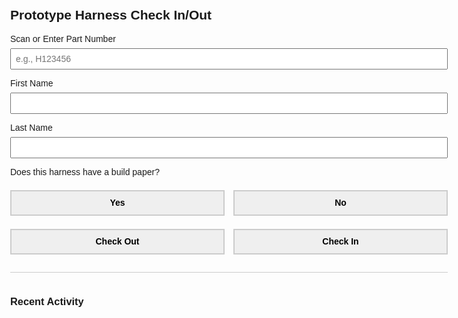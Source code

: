 <!DOCTYPE html>
<html lang="en">
<head>
  <meta charset="UTF-8">
  <title>Harness Check In/Out</title>
  <style>
    body {
      font-family: Arial, sans-serif;
      max-width: 700px;
      margin: auto;
      padding: 2em;
    }
    input, textarea, button {
      width: 100%;
      padding: 0.5em;
      margin-top: 0.5em;
      font-size: 1em;
    }
    .inline-buttons {
      display: flex;
      gap: 1em;
      margin-top: 1em;
    }
    .inline-buttons button {
      flex: 1;
      padding: 0.75em;
      font-weight: bold;
      border: 2px solid #ccc;
      cursor: pointer;
    }
    .highlight-yes {
      background-color: #d4f8d4;
      border-color: green;
    }
    .highlight-no {
      background-color: #f8d4d4;
      border-color: red;
    }
    #reasonBox {
      display: none;
      margin-top: 1em;
    }
    #logList {
      margin-top: 2em;
      padding-top: 1em;
      border-top: 1px solid #ccc;
    }
    li {
      margin-bottom: 0.5em;
    }
  </style>
</head>
<body>

  <h2>Prototype Harness Check In/Out</h2>

  <label>Scan or Enter Part Number</label>
  <input type="text" id="barcode" placeholder="e.g., H123456" autocomplete="off">

  <label>First Name</label>
  <input type="text" id="firstName">

  <label>Last Name</label>
  <input type="text" id="lastName">

  <label>Does this harness have a build paper?</label>
  <div class="inline-buttons">
    <button id="yesBtn" onclick="selectBuildPaper(true)">Yes</button>
    <button id="noBtn" onclick="selectBuildPaper(false)">No</button>
  </div>

  <div id="reasonBox">
    <label>Why no build paper?</label>
    <textarea id="noReason" rows="3" placeholder="Explain why..."></textarea>
  </div>

  <div class="inline-buttons">
    <button onclick="submitData('Check Out')">Check Out</button>
    <button onclick="submitData('Check In')">Check In</button>
  </div>

  <div id="logList">
    <h3>Recent Activity</h3>
    <ul id="log"></ul>
  </div>

<script>
  let hasBuildPaper = null;

  function selectBuildPaper(choice) {
    hasBuildPaper = choice;
    const yesBtn = document.getElementById('yesBtn');
    const noBtn = document.getElementById('noBtn');
    const reasonBox = document.getElementById('reasonBox');

    if (choice) {
      yesBtn.classList.add("highlight-yes");
      noBtn.classList.remove("highlight-no");
      reasonBox.style.display = "none";
    } else {
      noBtn.classList.add("highlight-no");
      yesBtn.classList.remove("highlight-yes");
      reasonBox.style.display = "block";
    }
  }

  function submitData(actionType) {
    const barcode = document.getElementById('barcode').value.trim();
    const firstName = document.getElementById('firstName').value.trim();
    const lastName = document.getElementById('lastName').value.trim();
    const reason = document.getElementById('noReason').value.trim();
    const timestamp = new Date().toLocaleString();

    if (!barcode || !firstName || !lastName || hasBuildPaper === null) {
      alert("Please fill in all required fields and select build paper status.");
      return;
    }

    if (!hasBuildPaper && !reason) {
      alert("Please provide a reason for missing build paper.");
      return;
    }

    const payload = {
      action: actionType,
      partNumber: barcode,
      firstName,
      lastName,
      hasBuildPaper,
      reason,
      date: timestamp
    };

    fetch("https://script.google.com/macros/s/AKfycbz-qoqOoINibATHwLdXLUNST7_PGfgUgR4jvDL3YOCC4kbSPqroqnDoBZcszjkKUcQE7Q/exec", {
      method: "POST",
      body: JSON.stringify(payload),
      headers: { "Content-Type": "application/json" }
    })
    .then(response => response.text())
    .then(() => {
      logAction(payload);
      clearForm();
      alert("Submitted to Google Sheet!");
    })
    .catch(error => {
      console.error("Error:", error);
      alert("Failed to submit.");
    });
  }

  function logAction(data) {
    const entry = `${data.date} — ${data.firstName} ${data.lastName} ${data.action} ${data.partNumber} — Build Paper: ${data.hasBuildPaper ? 'Yes' : 'No'}${data.reason ? ' — Reason: ' + data.reason : ''}`;
    const li = document.createElement('li');
    li.textContent = entry;
    document.getElementById('log').prepend(li);
  }

  function clearForm() {
    document.getElementById('barcode').value = '';
    document.getElementById('firstName').value = '';
    document.getElementById('lastName').value = '';
    document.getElementById('noReason').value = '';
    hasBuildPaper = null;
    document.getElementById('yesBtn').classList.remove("highlight-yes");
    document.getElementById('noBtn').classList.remove("highlight-no");
    document.getElementById('reasonBox').style.display = "none";
  }
</script>

</body>
</html>
